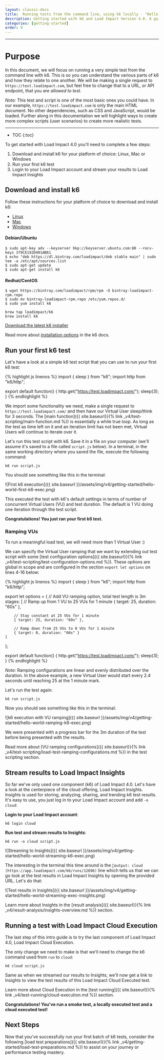 ```yaml
---
layout: classic-docs
title:  Running tests from the command line, using k6 locally - "Hello world"
description: Getting started with k6 and Load Impact Version 4.0. A guide to walkthrough local execution and how it interacts with the Load Impact cloud service
categories: [getting-started]
order: 9
---
```


***

<h1> Purpose</h1>

In this document, we will focus on running a very simple test from the command line with k6. This is so you can understand the various parts of k6 and how they relate to one another. We will be making a single request to `https://test.loadimpact.com`, but feel free to change that to a URL, or API endpoint, that you _are allowed to test_.

_Note:_ This test and script is one of the most basic ones you could have. In our example, `https://test.loadimpact.com` is only the main HTML document. No other dependencies, such as CSS and JavaScript, would be loaded. Further along in this documentation we will highlight ways to create more complex scripts (user scenarios) to create more realistic tests.

***

- TOC
{:toc}

To get started with Load Impact 4.0 you'll need to complete a few steps:

1. Download and install k6 for your platform of choice: Linux, Mac or Windows
2. Run your first k6 test
3. Login to your Load Impact account and stream your results to Load Impact Insights

## Download and install k6

Follow these instructions for your platform of choice to download and install k6:

<div class="row platform-tabs">
    <div class="col-12">
        <ul class="nav nav-pills mb-3" role="tablist">
            <li class="nav-item">
                <a class="nav-link active" id="platform-tabs-link-linux" data-toggle="pill" href="#platform-tabs-content-linux" role="tab">Linux</a>
            </li>
            <li class="nav-item">
                <a class="nav-link" id="platform-tabs-link-macos" data-toggle="pill" href="#platform-tabs-content-macos" role="tab">Mac</a>
            </li>
            <li class="nav-item">
                <a class="nav-link" id="platform-tabs-link-windows" data-toggle="pill" href="#platform-tabs-content-windows" role="tab">Windows</a>
            </li>
        </ul>
        <div class="tab-content">
            <div class="tab-pane fade show active" id="platform-tabs-content-linux" role="tabpanel" aria-labelledby="platform-tabs-link-linux">
                <p>
                    <h4>Debian/Ubuntu</h4>
                    <pre><code>$ sudo apt-key adv --keyserver hkp://keyserver.ubuntu.com:80 --recv-keys 379CE192D401AB61
$ echo "deb https://dl.bintray.com/loadimpact/deb stable main" | sudo tee -a /etc/apt/sources.list
$ sudo apt-get update
$ sudo apt-get install k6</code></pre>
                </p>
                <p>
                    <h4>Redhat/CentOS</h4>
                    <pre><code>$ wget https://bintray.com/loadimpact/rpm/rpm -O bintray-loadimpact-rpm.repo
$ sudo mv bintray-loadimpact-rpm.repo /etc/yum.repos.d/
$ sudo yum install k6</code></pre>
                </p>
            </div>
            <div class="tab-pane fade" id="platform-tabs-content-macos" role="tabpanel" aria-labelledby="platform-tabs-link-macos">
                <pre><code>brew tap loadimpact/k6
brew install k6</code></pre>
            </div>
            <div class="tab-pane fade" id="platform-tabs-content-windows" role="tabpanel" aria-labelledby="platform-tabs-link-windows">
                <a href="https://dl.bintray.com/loadimpact/windows/k6-latest-amd64.msi">Download the latest k6 installer</a>
            </div>
        </div>
    </div>
</div>

Read more about [installation options](https://docs.k6.io/docs/installation) in the k6 docs.

## Run your first k6 test

Let's have a look at a simple k6 test script that you can use to run your first k6 test:

{% highlight js linenos %}
import { sleep } from "k6";
import http from "k6/http";

export default function() {
  http.get("https://test.loadimpact.com/");
  sleep(3);
}
{% endhighlight %}

We import some functionality we need, make a single request to `https://test.loadimpact.com/` and then have our Virtual User sleep/think for 3 seconds. The [main function]({{ site.baseurl}}{% link _v4/test-scripting/main-function.md %}) is essentially a while true loop. As long as the test as time left on it and an iteration limit has not been met, Virtual Users will continue to iterate over it.

Let's run this test script with k6. Save it in a file on your computer (we'll assume it's saved to a file called `script.js` below). In a terminal, in the same working directory where you saved the file, execute the following command:

`k6 run script.js`

You should see something like this in the terminal:

![First k6 execution]({{ site.baseurl }}/assets/img/v4/getting-started/hello-world-first-k6-exec.png)

This executed the test with k6's default settings in terms of number of concurrent Virtual Users (VU) and test duration. The default is 1 VU doing one iteration through the test script.

**Congratulations! You just ran your first k6 test.**

### Ramping VUs

To run a meaningful load test, we will need more than 1 Virtual User :)

We can specify the Virtual User ramping that we want by extending out test script with some [test configuration options]({{ site.baseurl}}{% link _v4/test-scripting/test-configuration-options.md %}). These options are global in scope and are configured in the section `export let options` on lines 4-16 below:

{% highlight js linenos %}
import { sleep } from "k6";
import http from "k6/http";

export let options = {
    // Add VU ramping option, total test length is 3m
    stages: [
        // Ramp up from 1 VU to 25 VUs for 1 minute
        { target: 25, duration: "60s" },

        // Stay constant at 25 VUs for 1 minute
        { target: 25, duration: "60s" },

        // Ramp down from 25 VUs to 0 VUs for 1 minute
        { target: 0, duration: "60s" }
    ]
};

export default function() {
  http.get("https://test.loadimpact.com/");
  sleep(3);
}
{% endhighlight %}

_Note:_ Ramping configurations are linear and evenly distributed over the duration. In the above example, a new Virtual User would start every 2.4 seconds until reaching 25 at the 1 minute mark.

Let's run the test again:

`k6 run script.js`

Now you should see something like this in the terminal:

![k6 execution with VU ramping]({{ site.baseurl }}/assets/img/v4/getting-started/hello-world-ramping-k6-exec.png)

We were presented with a progress bar for the 3m duration of the test before being presented with the results.

Read more about [VU ramping configurations]({{ site.baseurl}}{% link _v4/test-scripting/load-test-ramping-configurations.md %}) in the test scripting section.

## Stream results to Load Impact Insights

So far we've only used one component (k6) of Load Impact 4.0. Let's have a look at the centerpiece of the cloud offering, Load Impact Insights. Insights is used for storing, analyzing, sharing, and trending k6 test results. It's easy to use, you just log in to your Load Impact account and add `-o cloud`:

**Login to your Load Impact account**:

`k6 login cloud`

**Run test and stream results to Insights**:

`k6 run -o cloud script.js`

![Streaming to Insights]({{ site.baseurl }}/assets/img/v4/getting-started/hello-world-streaming-k6-exec.png)

The interesting in the terminal this time around is the `output: cloud (https://app.loadimpact.com/k6/runs/12696)` line which tells us that we can go look at the test results in Load Impact Insights by opening the provided URL. Let's do that:

![Test results in Insights]({{ site.baseurl }}/assets/img/v4/getting-started/hello-world-streaming-exec-insights.png)

Learn more about Insights in the [result analysis]({{ site.baseurl}}{% link _v4/result-analysis/insights-overview.md %}) section.

## Running a test with Load Impact Cloud Execution

The last step of this intro guide is to try the last component of Load Impact 4.0, Load Impact Cloud Execution.

The only change we need to make is that we'll need to change the k6 command used from `run` to `cloud`:

`k6 cloud script.js`

Same as when we streamed our results to Insights, we'll now get a link to Insights to view the test results of this Load Impact Cloud Executed test.

Learn more about Cloud Execution in the [test running]({{ site.baseurl}}{% link _v4/test-running/cloud-execution.md %}) section.

**Congratulations!  You've run a smoke test, a locally executed test and a cloud executed test!**

## Next Steps

Now that you've successfully run your first batch of k6 tests, consider the following [load test preparations]({{ site.baseurl}}{% link _v4/getting-started/load-test-preparations.md %}) to assist on your journey or performance testing mastery.
